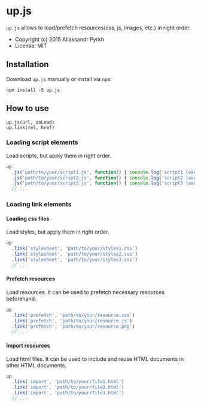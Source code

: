 # up.js

`up.js` allows to load/prefetch resources(css, js, images, etc.) in right order.

* Copyright (c) 2015 Aliaksandr Pyrkh
* License: MIT

## Installation

Download `up.js` manually or install via `npm`:

```
npm install -S up.js
```

## How to use

```
up.js(url, onLoad)
up.link(rel, href)
```

### Loading script elements

Load scripts, but apply them in right order.

```javascript
up
  .js('path/to/your/script1.js', function() { console.log('script1 loaded') })
  .js('path/to/your/script2.js', function() { console.log('script2 loaded') })
  .js('path/to/your/script3.js', function() { console.log('script3 loaded') })
  // ...
```

### Loading link elements

#### Loading css files

Load styles, but apply them in right order.

```javascript
up
  .link('stylesheet', 'path/to/your/styles1.css')
  .link('stylesheet', 'path/to/your/styles2.css')
  .link('stylesheet', 'path/to/your/styles3.css')
  // ...
```

#### Prefetch resources

Load resources. 
It can be used to prefetch necessary resources beforehand.

```javascript
up
  .link('prefetch', 'path/to/your/resource.css')
  .link('prefetch', 'path/to/your/resource.js')
  .link('prefetch', 'path/to/your/resource.png')  
  // ...
```

#### Import resources

Load html files.
It can be used to include and reuse HTML documents in other HTML documents.

```javascript
up
  .link('import', 'path/to/your/file1.html')
  .link('import', 'path/to/your/file2.html')
  .link('import', 'path/to/your/file3.html')
  // ...
```
